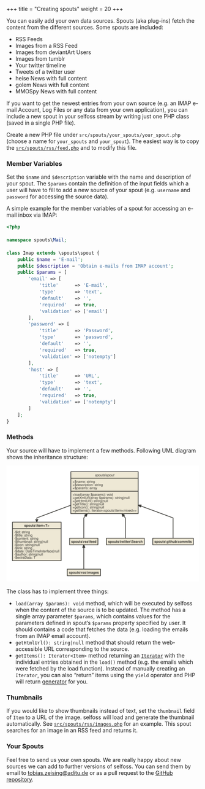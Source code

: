 +++
title = "Creating spouts"
weight = 20
+++

You can easily add your own data sources. Spouts (aka plug-ins) fetch the content from the different sources. Some spouts are included:

* RSS Feeds
* Images from a RSS Feed
* Images from deviantArt Users
* Images from tumblr
* Your twitter timeline
* Tweets of a twitter user
* heise News with full content
* golem News with full content
* MMOSpy News with full content

If you want to get the newest entries from your own source (e.g. an IMAP e-mail Account, Log Files or any data from your own application), you can include a new spout in your selfoss stream by writing just one PHP class (saved in a single PHP file).

Create a new PHP file under `src/spouts/your_spouts/your_spout.php` (choose a name for `your_spouts` and `your_spout`). The easiest way is to copy the [`src/spouts/rss/feed.php`](https://github.com/fossar/selfoss/blob/master/src/spouts/rss/feed.php) and to modify this file.

### Member Variables
Set the `$name` and `$description` variable with the name and description of your spout. The `$params` contain the definition of the input fields which a user will have to fill to add a new source of your spout (e.g. `username` and `password` for accessing the source data).

A simple example for the member variables of a spout for accessing an e-mail inbox via IMAP:

```php
<?php

namespace spouts\Mail;

class Imap extends \spouts\spout {
    public $name = 'E-mail';
    public $description = 'Obtain e-mails from IMAP account';
    public $params = [
        'email' => [
            'title'      => 'E-mail',
            'type'       => 'text',
            'default'    => '',
            'required'   => true,
            'validation' => ['email']
        ],
        'password' => [
            'title'      => 'Password',
            'type'       => 'password',
            'default'    => '',
            'required'   => true,
            'validation' => ['notempty']
        ],
        'host' => [
            'title'      => 'URL',
            'type'       => 'text',
            'default'    => '',
            'required'   => true,
            'validation' => ['notempty']
        ]
    ];
}
```

### Methods

Your source will have to implement a few methods. Following UML diagram shows the inheritance structure:

![selfoss source UML diagram](uml.svg)

The class has to implement three things:

* `load(array $params): void` method, which will be executed by selfoss when the content of the source is to be updated. The method has a single array parameter `$params`, which contains values for the parameters defined in spout’s `$params` property specified by user. It should contains a code that fetches the data (e.g. loading the emails from an IMAP email account).
* `getHtmlUrl(): string|null` method that should return the web-accessible URL corresponding to the source.
* `getItems(): Iterator<Item>` method returning an [`Iterator`](https://www.php.net/manual/en/class.iterator.php) with the individual entries obtained in the `load()` method (e.g. the emails which were fetched by the load function). Instead of manually creating an `Iterator`, you can also “return” items using the `yield` operator and PHP will return [generator](https://www.php.net/manual/en/language.generators.overview.php) for you.

### Thumbnails

If you would like to show thumbnails instead of text, set the `thumbnail` field of `Item` to a URL of the image. selfoss will load and generate the thumbnail automatically. See [`src/spouts/rss/images.php`](https://github.com/fossar/selfoss/blob/master/src/spouts/rss/images.php) for an example. This spout searches for an image in an RSS feed and returns it.

### Your Spouts

Feel free to send us your own spouts. We are really happy about new sources we can add to further versions of selfoss. You can send them by email to [tobias.zeising@aditu.de](mailto:tobias.zeising@aditu.de) or as a pull request to the [GitHub repository](https://github.com/fossar/selfoss).
